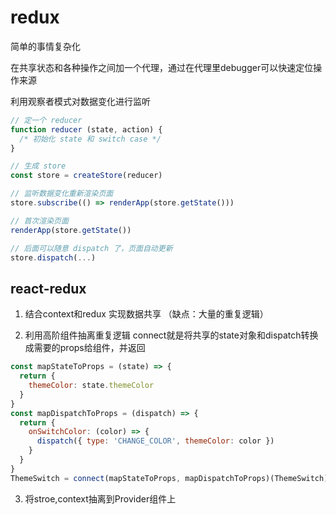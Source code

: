 # redux 

简单的事情复杂化

在共享状态和各种操作之间加一个代理，通过在代理里debugger可以快速定位操作来源

利用观察者模式对数据变化进行监听

``` js
// 定一个 reducer
function reducer (state, action) {
  /* 初始化 state 和 switch case */
}

// 生成 store
const store = createStore(reducer)

// 监听数据变化重新渲染页面
store.subscribe(() => renderApp(store.getState()))

// 首次渲染页面
renderApp(store.getState()) 

// 后面可以随意 dispatch 了，页面自动更新
store.dispatch(...)
```


## react-redux

1. 结合context和redux 实现数据共享 （缺点：大量的重复逻辑）

2. 利用高阶组件抽离重复逻辑 connect就是将共享的state对象和dispatch转换成需要的props给组件，并返回  

``` js
const mapStateToProps = (state) => {
  return {
    themeColor: state.themeColor
  }
}
const mapDispatchToProps = (dispatch) => {
  return {
    onSwitchColor: (color) => {
      dispatch({ type: 'CHANGE_COLOR', themeColor: color })
    }
  }
}
ThemeSwitch = connect(mapStateToProps, mapDispatchToProps)(ThemeSwitch)
```

3. 将stroe,context抽离到Provider组件上
